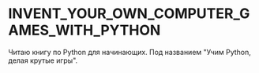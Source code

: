 # INVENT_YOUR_OWN_COMPUTER_GAMES_WITH_PYTHON
Читаю книгу по Python для начинающих. Под названием "Учим Python, делая крутые игры".
